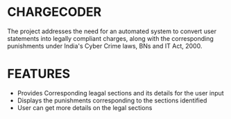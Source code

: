 # CHARGECODER

The project addresses the need for an automated system to convert user statements into legally compliant charges, along with the corresponding punishments under India's Cyber Crime laws, BNs and IT Act, 2000.

# FEATURES
- Provides Corresponding leagal sections and its details for the user input
- Displays the punishments corresponding to the sections identified
- User can get more details on the legal sections
